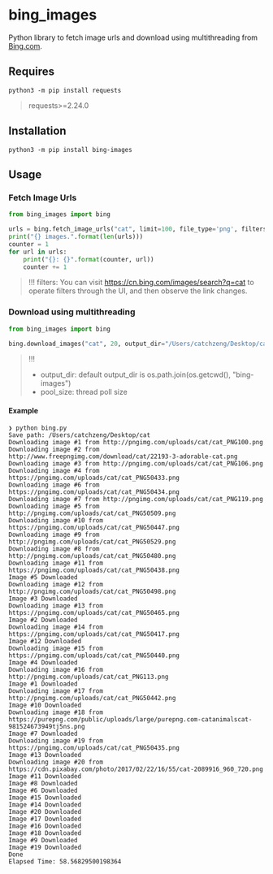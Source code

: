 # bing_images

Python library to fetch image urls and download using multithreading from [Bing.com](https://bing.com/).

## Requires

```shell
python3 -m pip install requests
```

> requests>=2.24.0

## Installation

```shell
python3 -m pip install bing-images
```

## Usage

### Fetch Image Urls

```py
from bing_images import bing

urls = bing.fetch_image_urls("cat", limit=100, file_type='png', filters='+filterui:aspect-square+filterui:color2-bw')
print("{} images.".format(len(urls)))
counter = 1
for url in urls:
    print("{}: {}".format(counter, url))
    counter += 1
```

> !!! filters: You can visit <https://cn.bing.com/images/search?q=cat> to operate filters through the UI, and then observe the link changes.

### Download using multithreading

```py
from bing_images import bing

bing.download_images("cat", 20, output_dir="/Users/catchzeng/Desktop/cat",pool_size=10, file_type="png", force_replace=True)
```

> !!! 
> - output_dir: default output_dir is os.path.join(os.getcwd(), "bing-images")
> - pool_size: thread poll size

#### Example

```shell
❯ python bing.py
Save path: /Users/catchzeng/Desktop/cat
Downloading image #1 from http://pngimg.com/uploads/cat/cat_PNG100.png
Downloading image #2 from http://www.freepngimg.com/download/cat/22193-3-adorable-cat.png
Downloading image #3 from http://pngimg.com/uploads/cat/cat_PNG106.png
Downloading image #4 from https://pngimg.com/uploads/cat/cat_PNG50433.png
Downloading image #6 from https://pngimg.com/uploads/cat/cat_PNG50434.png
Downloading image #7 from http://pngimg.com/uploads/cat/cat_PNG119.png
Downloading image #5 from http://pngimg.com/uploads/cat/cat_PNG50509.png
Downloading image #10 from https://pngimg.com/uploads/cat/cat_PNG50447.png
Downloading image #9 from http://pngimg.com/uploads/cat/cat_PNG50529.png
Downloading image #8 from http://pngimg.com/uploads/cat/cat_PNG50480.png
Downloading image #11 from https://pngimg.com/uploads/cat/cat_PNG50438.png
Image #5 Downloaded
Downloading image #12 from http://pngimg.com/uploads/cat/cat_PNG50498.png
Image #3 Downloaded
Downloading image #13 from https://pngimg.com/uploads/cat/cat_PNG50465.png
Image #2 Downloaded
Downloading image #14 from https://pngimg.com/uploads/cat/cat_PNG50417.png
Image #12 Downloaded
Downloading image #15 from https://pngimg.com/uploads/cat/cat_PNG50440.png
Image #4 Downloaded
Downloading image #16 from http://pngimg.com/uploads/cat/cat_PNG113.png
Image #1 Downloaded
Downloading image #17 from http://pngimg.com/uploads/cat/cat_PNG50442.png
Image #10 Downloaded
Downloading image #18 from https://purepng.com/public/uploads/large/purepng.com-catanimalscat-981524673949tj5ns.png
Image #7 Downloaded
Downloading image #19 from https://pngimg.com/uploads/cat/cat_PNG50435.png
Image #13 Downloaded
Downloading image #20 from https://cdn.pixabay.com/photo/2017/02/22/16/55/cat-2089916_960_720.png
Image #11 Downloaded
Image #8 Downloaded
Image #6 Downloaded
Image #15 Downloaded
Image #14 Downloaded
Image #20 Downloaded
Image #17 Downloaded
Image #16 Downloaded
Image #18 Downloaded
Image #9 Downloaded
Image #19 Downloaded
Done
Elapsed Time: 58.56829500198364
```
